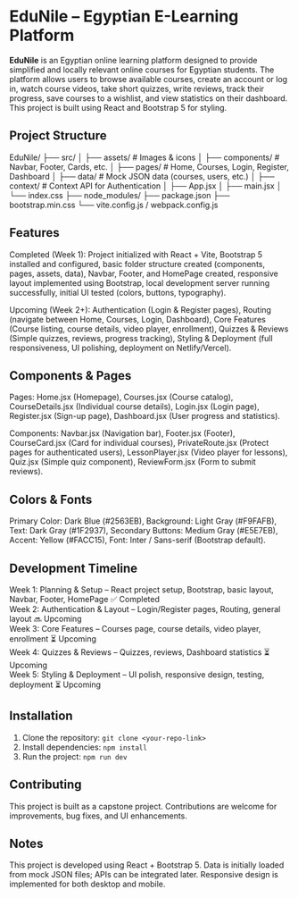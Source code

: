 # EduNile – Egyptian E-Learning Platform

**EduNile** is an Egyptian online learning platform designed to provide simplified and locally relevant online courses for Egyptian students. The platform allows users to browse available courses, create an account or log in, watch course videos, take short quizzes, write reviews, track their progress, save courses to a wishlist, and view statistics on their dashboard. This project is built using React and Bootstrap 5 for styling.

## Project Structure
EduNile/
├── src/
│   ├── assets/                # Images & icons
│   ├── components/            # Navbar, Footer, Cards, etc.
│   ├── pages/                 # Home, Courses, Login, Register, Dashboard
│   ├── data/                  # Mock JSON data (courses, users, etc.)
│   ├── context/               # Context API for Authentication
│   ├── App.jsx
│   ├── main.jsx
│   └── index.css
├── node_modules/
├── package.json
├── bootstrap.min.css
└── vite.config.js / webpack.config.js

## Features
Completed (Week 1): Project initialized with React + Vite, Bootstrap 5 installed and configured, basic folder structure created (components, pages, assets, data), Navbar, Footer, and HomePage created, responsive layout implemented using Bootstrap, local development server running successfully, initial UI tested (colors, buttons, typography).

Upcoming (Week 2+): Authentication (Login & Register pages), Routing (navigate between Home, Courses, Login, Dashboard), Core Features (Course listing, course details, video player, enrollment), Quizzes & Reviews (Simple quizzes, reviews, progress tracking), Styling & Deployment (full responsiveness, UI polishing, deployment on Netlify/Vercel).

## Components & Pages
Pages: Home.jsx (Homepage), Courses.jsx (Course catalog), CourseDetails.jsx (Individual course details), Login.jsx (Login page), Register.jsx (Sign-up page), Dashboard.jsx (User progress and statistics).

Components: Navbar.jsx (Navigation bar), Footer.jsx (Footer), CourseCard.jsx (Card for individual courses), PrivateRoute.jsx (Protect pages for authenticated users), LessonPlayer.jsx (Video player for lessons), Quiz.jsx (Simple quiz component), ReviewForm.jsx (Form to submit reviews).

## Colors & Fonts
Primary Color: Dark Blue (#2563EB), Background: Light Gray (#F9FAFB), Text: Dark Gray (#1F2937), Secondary Buttons: Medium Gray (#E5E7EB), Accent: Yellow (#FACC15), Font: Inter / Sans-serif (Bootstrap default).

## Development Timeline
Week 1: Planning & Setup – React project setup, Bootstrap, basic layout, Navbar, Footer, HomePage ✅ Completed  
Week 2: Authentication & Layout – Login/Register pages, Routing, general layout 🔜 Upcoming  
Week 3: Core Features – Courses page, course details, video player, enrollment ⏳ Upcoming  
Week 4: Quizzes & Reviews – Quizzes, reviews, Dashboard statistics ⏳ Upcoming  
Week 5: Styling & Deployment – UI polish, responsive design, testing, deployment ⏳ Upcoming

## Installation
1. Clone the repository: `git clone <your-repo-link>`  
2. Install dependencies: `npm install`  
3. Run the project: `npm run dev`

## Contributing
This project is built as a capstone project. Contributions are welcome for improvements, bug fixes, and UI enhancements.

## Notes
This project is developed using React + Bootstrap 5. Data is initially loaded from mock JSON files; APIs can be integrated later. Responsive design is implemented for both desktop and mobile.
